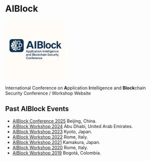 # AIBlock
<img src="aiblock-logo.png" width="192" height="192" />

International Conference on <b>A</b>pplication <b>I</b>ntelligence and <b>Block</b>chain Security Conference / Workshop Website

## Past AIBlock Events
- [AIBlock Conference 2025](https://aiblock.sptagelab.org/2025/) Beijing, China.
- [AIBlock Workshop 2024](https://aiblock.sptagelab.org/2024/) Abu Dhabi, United Arab Emirates.
- [AIBlock Workshop 2023](https://aiblock.sptagelab.org/2023/) Kyoto, Japan.
- [AIBlock Workshop 2022](https://aiblock.sptagelab.org/2022/) Rome, Italy.
- [AIBlock Workshop 2021](https://aiblock.sptagelab.org/2025/) Kamakura, Japan.
- [AIBlock Workshop 2020](https://aiblock.sptagelab.org/2020/) Rome, Italy.
- [AIBlock Workshop 2019](https://aiblock.sptagelab.org/2019/) Bogotá, Colombia.
